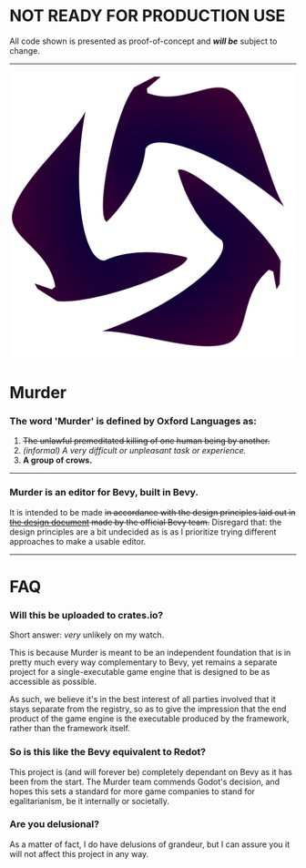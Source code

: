 # NOT READY FOR PRODUCTION USE
All code shown is presented as proof-of-concept and ***will be*** subject to change.

---

![murder-logo](https://raw.githubusercontent.com/NOT-REAL-GAMES/Murder/refs/heads/master/murder-logo.svg)


# Murder
### The word 'Murder' is defined by Oxford Languages as:
1.  ~~The unlawful premeditated killing of one human being by another.~~
2.  *(informal) A very difficult or unpleasant task or experience.*
3.  **A group of crows.**

---

### Murder is an editor for Bevy, built in Bevy. 

It is intended to be made ~~in accordance with the design principles laid out in [the design document](https://bevyengine.github.io/bevy_editor_prototypes/) made by the official Bevy team.~~ Disregard that: the design principles are a bit undecided as is as I prioritize trying different approaches to make a usable editor.

---

# FAQ

### Will this be uploaded to crates.io?

Short answer: *very* unlikely on my watch.

This is because Murder is meant to be an independent foundation that is in pretty much every way complementary to Bevy, yet remains a separate project for a single-executable game engine that is designed to be as accessible as possible.

As such, we believe it's in the best interest of all parties involved that it stays separate from the registry, so as to give the impression that the end product of the game engine is the executable produced by the framework, rather than the framework itself.

### So is this like the Bevy equivalent to Redot?

This project is (and will forever be) completely dependant on Bevy as it has been from the start. The Murder team commends Godot's decision, and hopes this sets a standard for more game companies to stand for egalitarianism, be it internally or societally.

### Are you delusional?

As a matter of fact, I do have delusions of grandeur, but I can assure you it will not affect this project in any way.
